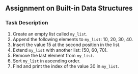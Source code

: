 ## Assignment on Built-in Data Structures

### Task Description

1. Create an empty list called `my_list`.
2. Append the following elements to `my_list`: 10, 20, 30, 40.
3. Insert the value 15 at the second position in the list.
4. Extend `my_list` with another list: [50, 60, 70].
5. Remove the last element from `my_list`.
6. Sort `my_list` in ascending order.
7. Find and print the index of the value 30 in `my_list`.
